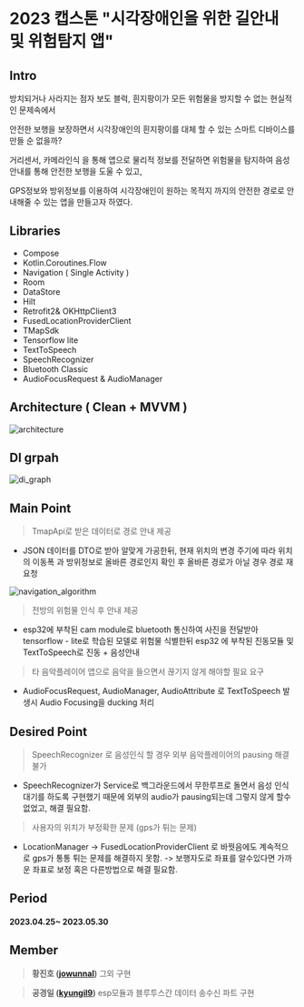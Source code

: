 # 2023 캡스톤 "시각장애인을 위한 길안내 및 위험탐지 앱"

## Intro

방치되거나 사라지는 점자 보도 블럭, 흰지팡이가 모든 위험물을 방지할 수 없는 현실적인 문제속에서

안전한 보행을 보장하면서 시각장애인의 흰지팡이를 대체 할 수 있는 스마트 디바이스를 만들 순 없을까? 

거리센서, 카메라인식 을 통해 앱으로 물리적 정보를 전달하면 위험물을 탐지하여 음성 안내를 통해 안전한 보행을 도울 수 있고,

GPS정보와 방위정보를 이용하여 시각장애인이 원하는 목적지 까지의 안전한 경로로 안내해줄 수 있는 앱을 만들고자 하였다.

## Libraries

 - Compose
 - Kotlin.Coroutines.Flow
 - Navigation ( Single Activity )
 - Room
 - DataStore
 - Hilt
 - Retrofit2& OKHttpClient3
 - FusedLocationProviderClient
 - TMapSdk
 - Tensorflow lite
 - TextToSpeech
 - SpeechRecognizer
 - Bluetooth Classic
 - AudioFocusRequest & AudioManager

## Architecture ( Clean + MVVM )

![architecture](https://github.com/2023-DeuCapstone-VisuallyImpairedGloves/Front-App/assets/75519689/45525498-04f8-488c-b937-55a7626c5b04)

## DI grpah

![di_graph](https://github.com/2023-DeuCapstone-VisuallyImpairedGloves/Front-App/assets/75519689/242f3ceb-fd30-4915-bb7f-77e136e77c27)

## Main Point

 > TmapApi로 받은 데이터로 경로 안내 제공

 - JSON 데이터를 DTO로 받아 알맞게 가공한뒤, 현재 위치의 변경 주기에 따라 위치의 이동폭 과 방위정보로 올바른 경로인지 확인 후 올바른 경로가 아닐 경우 경로 재요청

![navigation_algorithm](https://github.com/2023-DeuCapstone-VisuallyImpairedGloves/Front-App/assets/75519689/d1d7f5f5-585c-4d9f-9299-b476b3b29020)

 > 전방의 위험물 인식 후 안내 제공

 - esp32에 부착된 cam module로 bluetooth 통신하여 사진을 전달받아 tensorflow - lite로 학습된 모델로 위험물 식별한뒤 esp32 에 부착된 진동모듈 및 TextToSpeech로 진동 + 음성안내

 > 타 음악플레이어 앱으로 음악을 들으면서 끊기지 않게 해야할 필요 요구

 - AudioFocusRequest, AudioManager, AudioAttribute 로 TextToSpeech 발생시 Audio Focusing을 ducking 처리


## Desired Point

 > SpeechRecognizer 로 음성인식 할 경우 외부 음악플레이어의 pausing 해결 불가

 - SpeechRecognizer가 Service로 백그라운드에서 무한루프로 돌면서 음성 인식 대기를 하도록 구현했기 때문에 외부의 audio가 pausing되는데 그렇지 않게 할수 없었고, 해결 필요함.

 > 사용자의 위치가 부정확한 문제 (gps가 튀는 문제)

 - LocationManager -> FusedLocationProviderClient 로 바꿧음에도 계속적으로 gps가 통통 튀는 문제를 해결하지 못함. -> 보행자도로 좌표를 알수있다면 가까운 좌표로 보정 혹은 다른방법으로 해결 필요함.

## Period

#### 2023.04.25~ 2023.05.30

## Member

> **황진호 ([jowunnal](https://github.com/jowunnal "github link"))** 그외 구현

> **공경일 ([kyungil9](https://github.com/kyungil9 "github link"))** esp모듈과 블루투스간 데이터 송수신 파트 구현


